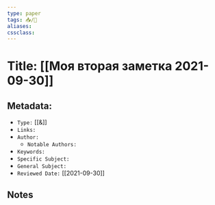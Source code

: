 ```yaml
---
type: paper
tags: 📥️/📜️
aliases:
cssclass: 
---
```




# Title: **[[Моя вторая заметка 2021-09-30]]**


## Metadata:

- `Type:` [[&]]
- `Links:`
- `Author:` 
	- `Notable Authors:` 
- `Keywords:` 
- `Specific Subject:` 
- `General Subject:` 
- `Reviewed Date:` [[2021-09-30]]


## Notes



